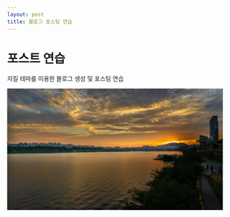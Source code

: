 ```yaml
---
layout: post
title: 블로그 포스팅 연습
---
```


# 포스트 연습
지킬 테마를 이용한 블로그 생성 및 포스팅 연습

![오후의 한강 모습 이미지](/images/seoul-4116949.jpg)
